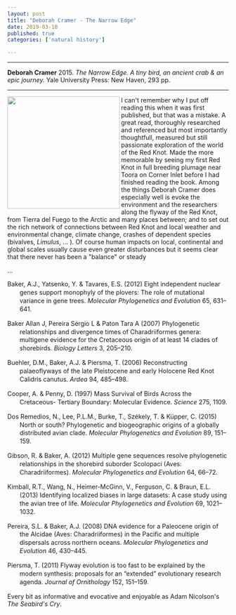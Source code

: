 ```yaml
---
layout: post
title: "Deborah Cramer - The Narrow Edge"
date: 2019-03-10
published: true
categories: ['natural history']

---
```



***
<b>Deborah Cramer</b> 2015. _The Narrow Edge. A tiny bird, an ancient crab & an epic journey._ Yale University Press: New Haven, 293 pp.

***
<img align="left"  width="256" src="https://yalebooks.yale.edu/sites/default/files/styles/book_jacket/public/imagecache/external/a07a8d6723ec6fe5094e1461e62886c4.jpg?itok=ePcW9KVD" alt="">  

I can't remember why I put off reading this when it was first published, but that was a mistake. A great read, thoroughly researched and referenced but most importantly thoughtfull, measured but still passionate exploration of the world of the Red Knot.  Made the more memorable by seeing my first Red Knot in full breeding plumage near Toora on Corner Inlet before I had finished reading the book.  Among the things Deborah Cramer does especially well is evoke the environment and the researchers along the flyway of the Red Knot, from Tierra del Fuego to the Arctic and many places between; and to set out the rich network of connections between Red Knot and local weather and environmental change, climate change, crashes of dependent species (bivalves, _Limulus_, ... ).  Of course human impacts on local, continental and global scales usually cause even greater disturbances but it seems clear that there never has been a "balance" or steady      

...

<body>
<div class="csl-bib-body" style="line-height: 1.35; margin-left: 2em; text-indent:-2em;">
  <div class="csl-entry" style="margin-bottom: 1em;">Baker, A.J., Yatsenko, Y. &amp; Tavares, E.S. (2012) Eight independent nuclear genes support monophyly of the plovers: The role of mutational variance in gene trees. <i>Molecular Phylogenetics and Evolution</i> 65, 631–641. </div>
  <span class="Z3988" title="url_ver=Z39.88-2004&amp;ctx_ver=Z39.88-2004&amp;rfr_id=info%3Asid%2Fzotero.org%3A2&amp;rft_id=info%3Adoi%2F10.1016%2Fj.ympev.2012.07.018&amp;rft_val_fmt=info%3Aofi%2Ffmt%3Akev%3Amtx%3Ajournal&amp;rft.genre=article&amp;rft.atitle=Eight%20independent%20nuclear%20genes%20support%20monophyly%20of%20the%20plovers%3A%20The%20role%20of%20mutational%20variance%20in%20gene%20trees&amp;rft.jtitle=Molecular%20Phylogenetics%20and%20Evolution&amp;rft.stitle=Molecular%20Phylogenetics%20and%20Evolution&amp;rft.volume=65&amp;rft.issue=2&amp;rft.aufirst=Allan%20J.&amp;rft.aulast=Baker&amp;rft.au=Allan%20J.%20Baker&amp;rft.au=Yuri%20Yatsenko&amp;rft.au=Erika%20Sendra%20Tavares&amp;rft.date=2012-11-01&amp;rft.pages=631-641&amp;rft.spage=631&amp;rft.epage=641&amp;rft.issn=1055-7903"></span>
  <div class="csl-entry" style="margin-bottom: 1em;">Baker Allan J, Pereira Sérgio L &amp; Paton Tara A (2007) Phylogenetic relationships and divergence times of Charadriiformes genera: multigene evidence for the Cretaceous origin of at least 14 clades of shorebirds. <i>Biology Letters</i> 3, 205–210. </div>
  <span class="Z3988" title="url_ver=Z39.88-2004&amp;ctx_ver=Z39.88-2004&amp;rfr_id=info%3Asid%2Fzotero.org%3A2&amp;rft_id=info%3Adoi%2F10.1098%2Frsbl.2006.0606&amp;rft_val_fmt=info%3Aofi%2Ffmt%3Akev%3Amtx%3Ajournal&amp;rft.genre=article&amp;rft.atitle=Phylogenetic%20relationships%20and%20divergence%20times%20of%20Charadriiformes%20genera%3A%20multigene%20evidence%20for%20the%20Cretaceous%20origin%20of%20at%20least%2014%20clades%20of%20shorebirds&amp;rft.jtitle=Biology%20Letters&amp;rft.stitle=Biology%20Letters&amp;rft.volume=3&amp;rft.issue=2&amp;rft.au=undefined&amp;rft.au=undefined&amp;rft.au=undefined&amp;rft.date=2007-04-22&amp;rft.pages=205-210&amp;rft.spage=205&amp;rft.epage=210"></span>
  <div class="csl-entry" style="margin-bottom: 1em;">Buehler, D.M., Baker, A.J. &amp; Piersma, T. (2006) Reconstructing palaeoflyways of the late Pleistocene and early Holocene Red Knot Calidris canutus. <i>Ardea</i> 94, 485–498. </div>
  <span class="Z3988" title="url_ver=Z39.88-2004&amp;ctx_ver=Z39.88-2004&amp;rfr_id=info%3Asid%2Fzotero.org%3A2&amp;rft_val_fmt=info%3Aofi%2Ffmt%3Akev%3Amtx%3Ajournal&amp;rft.genre=article&amp;rft.atitle=Reconstructing%20palaeoflyways%20of%20the%20late%20Pleistocene%20and%20early%20Holocene%20Red%20Knot%20Calidris%20canutus.&amp;rft.jtitle=Ardea&amp;rft.volume=94&amp;rft.issue=3&amp;rft.aufirst=D.M.&amp;rft.aulast=Buehler&amp;rft.au=D.M.%20Buehler&amp;rft.au=A.J.%20Baker&amp;rft.au=T.%20Piersma&amp;rft.date=2006&amp;rft.pages=485-498&amp;rft.spage=485&amp;rft.epage=498"></span>
  <div class="csl-entry" style="margin-bottom: 1em;">Cooper, A. &amp; Penny, D. (1997) Mass Survival of Birds Across the Cretaceous- Tertiary Boundary: Molecular Evidence. <i>Science</i> 275, 1109. </div>
  <span class="Z3988" title="url_ver=Z39.88-2004&amp;ctx_ver=Z39.88-2004&amp;rfr_id=info%3Asid%2Fzotero.org%3A2&amp;rft_id=info%3Adoi%2F10.1126%2Fscience.275.5303.1109&amp;rft_val_fmt=info%3Aofi%2Ffmt%3Akev%3Amtx%3Ajournal&amp;rft.genre=article&amp;rft.atitle=Mass%20Survival%20of%20Birds%20Across%20the%20Cretaceous-%20Tertiary%20Boundary%3A%20Molecular%20Evidence&amp;rft.jtitle=Science&amp;rft.stitle=Science&amp;rft.volume=275&amp;rft.issue=5303&amp;rft.aufirst=Alan&amp;rft.aulast=Cooper&amp;rft.au=Alan%20Cooper&amp;rft.au=David%20Penny&amp;rft.date=1997-02-21&amp;rft.pages=1109"></span>
  <div class="csl-entry" style="margin-bottom: 1em;">Dos Remedios, N., Lee, P.L.M., Burke, T., Székely, T. &amp; Küpper, C. (2015) North or south? Phylogenetic and biogeographic origins of a globally distributed avian clade. <i>Molecular Phylogenetics and Evolution</i> 89, 151–159. </div>
  <span class="Z3988" title="url_ver=Z39.88-2004&amp;ctx_ver=Z39.88-2004&amp;rfr_id=info%3Asid%2Fzotero.org%3A2&amp;rft_id=info%3Adoi%2F10.1016%2Fj.ympev.2015.04.010&amp;rft_val_fmt=info%3Aofi%2Ffmt%3Akev%3Amtx%3Ajournal&amp;rft.genre=article&amp;rft.atitle=North%20or%20south%3F%20Phylogenetic%20and%20biogeographic%20origins%20of%20a%20globally%20distributed%20avian%20clade&amp;rft.jtitle=Molecular%20Phylogenetics%20and%20Evolution&amp;rft.stitle=Molecular%20Phylogenetics%20and%20Evolution&amp;rft.volume=89&amp;rft.aufirst=Natalie&amp;rft.aulast=Dos%20Remedios&amp;rft.au=Natalie%20Dos%20Remedios&amp;rft.au=Patricia%20L.M.%20Lee&amp;rft.au=Terry%20Burke&amp;rft.au=Tam%C3%A1s%20Sz%C3%A9kely&amp;rft.au=Clemens%20K%C3%BCpper&amp;rft.date=2015-08-01&amp;rft.pages=151-159&amp;rft.spage=151&amp;rft.epage=159&amp;rft.issn=1055-7903"></span>
  <div class="csl-entry" style="margin-bottom: 1em;">Gibson, R. &amp; Baker, A. (2012) Multiple gene sequences resolve phylogenetic relationships in the shorebird suborder Scolopaci (Aves: Charadriiformes). <i>Molecular Phylogenetics and Evolution</i> 64, 66–72. </div>
  <span class="Z3988" title="url_ver=Z39.88-2004&amp;ctx_ver=Z39.88-2004&amp;rfr_id=info%3Asid%2Fzotero.org%3A2&amp;rft_id=info%3Adoi%2F10.1016%2Fj.ympev.2012.03.008&amp;rft_val_fmt=info%3Aofi%2Ffmt%3Akev%3Amtx%3Ajournal&amp;rft.genre=article&amp;rft.atitle=Multiple%20gene%20sequences%20resolve%20phylogenetic%20relationships%20in%20the%20shorebird%20suborder%20Scolopaci%20(Aves%3A%20Charadriiformes)&amp;rft.jtitle=Molecular%20Phylogenetics%20and%20Evolution&amp;rft.stitle=Molecular%20Phylogenetics%20and%20Evolution&amp;rft.volume=64&amp;rft.issue=1&amp;rft.aufirst=Rosemary&amp;rft.aulast=Gibson&amp;rft.au=Rosemary%20Gibson&amp;rft.au=Allan%20Baker&amp;rft.date=2012-07-01&amp;rft.pages=66-72&amp;rft.spage=66&amp;rft.epage=72&amp;rft.issn=1055-7903"></span>
  <div class="csl-entry" style="margin-bottom: 1em;">Kimball, R.T., Wang, N., Heimer-McGinn, V., Ferguson, C. &amp; Braun, E.L. (2013) Identifying localized biases in large datasets: A case study using the avian tree of life. <i>Molecular Phylogenetics and Evolution</i> 69, 1021–1032. </div>
  <span class="Z3988" title="url_ver=Z39.88-2004&amp;ctx_ver=Z39.88-2004&amp;rfr_id=info%3Asid%2Fzotero.org%3A2&amp;rft_id=info%3Adoi%2F10.1016%2Fj.ympev.2013.05.029&amp;rft_val_fmt=info%3Aofi%2Ffmt%3Akev%3Amtx%3Ajournal&amp;rft.genre=article&amp;rft.atitle=Identifying%20localized%20biases%20in%20large%20datasets%3A%20A%20case%20study%20using%20the%20avian%20tree%20of%20life&amp;rft.jtitle=Molecular%20Phylogenetics%20and%20Evolution&amp;rft.stitle=Molecular%20Phylogenetics%20and%20Evolution&amp;rft.volume=69&amp;rft.issue=3&amp;rft.aufirst=Rebecca%20T.&amp;rft.aulast=Kimball&amp;rft.au=Rebecca%20T.%20Kimball&amp;rft.au=Ning%20Wang&amp;rft.au=Victoria%20Heimer-McGinn&amp;rft.au=Carly%20Ferguson&amp;rft.au=Edward%20L.%20Braun&amp;rft.date=2013-12-01&amp;rft.pages=1021-1032&amp;rft.spage=1021&amp;rft.epage=1032&amp;rft.issn=1055-7903"></span>
  <div class="csl-entry" style="margin-bottom: 1em;">Pereira, S.L. &amp; Baker, A.J. (2008) DNA evidence for a Paleocene origin of the Alcidae (Aves: Charadriiformes) in the Pacific and multiple dispersals across northern oceans. <i>Molecular Phylogenetics and Evolution</i> 46, 430–445. </div>
  <span class="Z3988" title="url_ver=Z39.88-2004&amp;ctx_ver=Z39.88-2004&amp;rfr_id=info%3Asid%2Fzotero.org%3A2&amp;rft_id=info%3Adoi%2F10.1016%2Fj.ympev.2007.11.020&amp;rft_val_fmt=info%3Aofi%2Ffmt%3Akev%3Amtx%3Ajournal&amp;rft.genre=article&amp;rft.atitle=DNA%20evidence%20for%20a%20Paleocene%20origin%20of%20the%20Alcidae%20(Aves%3A%20Charadriiformes)%20in%20the%20Pacific%20and%20multiple%20dispersals%20across%20northern%20oceans&amp;rft.jtitle=Molecular%20Phylogenetics%20and%20Evolution&amp;rft.stitle=Molecular%20Phylogenetics%20and%20Evolution&amp;rft.volume=46&amp;rft.issue=2&amp;rft.aufirst=Sergio%20L.&amp;rft.aulast=Pereira&amp;rft.au=Sergio%20L.%20Pereira&amp;rft.au=Allan%20J.%20Baker&amp;rft.date=2008-02-01&amp;rft.pages=430-445&amp;rft.spage=430&amp;rft.epage=445&amp;rft.issn=1055-7903"></span>
  <div class="csl-entry">Piersma, T. (2011) Flyway evolution is too fast to be explained by the modern synthesis: proposals for an “extended” evolutionary research agenda. <i>Journal of Ornithology</i> 152, 151–159. </div>
  <span class="Z3988" title="url_ver=Z39.88-2004&amp;ctx_ver=Z39.88-2004&amp;rfr_id=info%3Asid%2Fzotero.org%3A2&amp;rft_id=info%3Adoi%2F10.1007%2Fs10336-011-0716-z&amp;rft_val_fmt=info%3Aofi%2Ffmt%3Akev%3Amtx%3Ajournal&amp;rft.genre=article&amp;rft.atitle=Flyway%20evolution%20is%20too%20fast%20to%20be%20explained%20by%20the%20modern%20synthesis%3A%20proposals%20for%20an%20%E2%80%98extended%E2%80%99%20evolutionary%20research%20agenda&amp;rft.jtitle=Journal%20of%20Ornithology&amp;rft.stitle=Journal%20of%20Ornithology&amp;rft.volume=152&amp;rft.issue=1&amp;rft.aufirst=Theunis&amp;rft.aulast=Piersma&amp;rft.au=Theunis%20Piersma&amp;rft.date=2011-09-01&amp;rft.pages=151-159&amp;rft.spage=151&amp;rft.epage=159&amp;rft.issn=1439-0361"></span>
</div></body>

Every bit as informative and evocative and enjoyable as Adam Nicolson's _The Seabird's Cry_.


